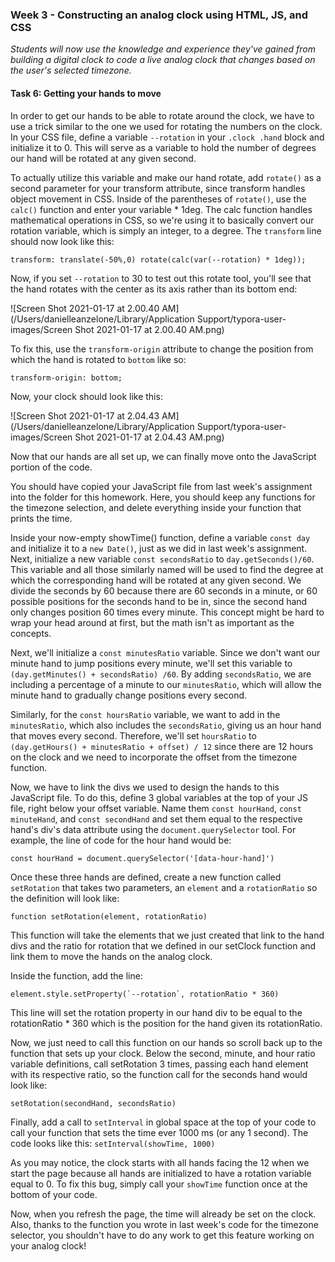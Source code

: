 ### Week 3 - Constructing an analog clock using HTML, JS, and CSS

*Students will now use the knowledge and experience they've gained from building a digital clock to code a live analog clock that changes based on the user's selected timezone.*

#### Task 6: Getting your hands to move

In order to get our hands to be able to rotate around the clock, we have to use a trick similar to the one we used for rotating the numbers on the clock.  In your CSS file, define a variable `--rotation` in your `.clock .hand` block and initialize it to 0.  This will serve as a variable to hold the number of degrees our hand will be rotated at any given second. 

To actually utilize this variable and make our hand rotate, add `rotate()` as a second parameter for your transform attribute, since transform handles object movement in CSS.  Inside of the parentheses of `rotate()`, use the `calc()` function and enter your variable * 1deg.  The calc function handles mathematical operations in CSS, so we're using it to basically convert our rotation variable, which is simply an integer, to a degree.  The `transform` line should now look like this:

`transform: translate(-50%,0) rotate(calc(var(--rotation) * 1deg));`

Now, if you set `--rotation` to 30 to test out this rotate tool, you'll see that the hand rotates with the center as its axis rather than its bottom end:

![Screen Shot 2021-01-17 at 2.00.40 AM](/Users/danielleanzelone/Library/Application Support/typora-user-images/Screen Shot 2021-01-17 at 2.00.40 AM.png)

To fix this, use the `transform-origin` attribute to change the position from which the hand is rotated to `bottom` like so:

`transform-origin: bottom;`

Now, your clock should look like this:

![Screen Shot 2021-01-17 at 2.04.43 AM](/Users/danielleanzelone/Library/Application Support/typora-user-images/Screen Shot 2021-01-17 at 2.04.43 AM.png)

Now that our hands are all set up, we can finally move onto the JavaScript portion of the code.

You should have copied your JavaScript file from last week's assignment into the folder for this homework. Here, you should keep any functions for the timezone selection, and delete everything inside your function that prints the time.

Inside your now-empty showTime() function, define a variable `const day` and initialize it to a `new Date()`, just as we did in last week's assignment. Next, initialize a new variable `const secondsRatio` to `day.getSeconds()/60`.  This variable and all those similarly named will be used to find the degree at which the corresponding hand will be rotated at any given second. We divide the seconds by 60 because there are 60 seconds in a minute, or 60 possible positions for the seconds hand to be in, since the second hand only changes position 60 times every minute.  This concept might be hard to wrap your head around at first, but the math isn't as important as the concepts.

Next, we'll initialize a `const minutesRatio` variable.  Since we don't want our minute hand to jump positions every minute, we'll set this variable  to `(day.getMinutes() + secondsRatio) /60`.  By adding `secondsRatio`, we are including a percentage of a minute to our `minutesRatio`, which will allow the minute hand to gradually change positions every second.

Similarly, for the `const hoursRatio` variable, we want to add in the `minutesRatio`, which also includes the `secondsRatio`, giving us an hour hand that moves every second.  Therefore, we'll set `hoursRatio` to `(day.getHours() + minutesRatio + offset) / 12` since there are 12 hours on the clock and we need to incorporate the offset from the timezone function.

Now, we have to link the divs we used to design the hands to this JavaScript file.  To do this, define 3 global variables at the top of your JS file, right below your offset variable.  Name them `const hourHand`, `const minuteHand`, and `const secondHand` and set them equal to the respective hand's div's data attribute using the `document.querySelector` tool. For example, the line of code for the hour hand would be:

`const hourHand = document.querySelector('[data-hour-hand]')`

Once these three hands are defined, create a new function called `setRotation` that takes two parameters, an `element` and a `rotationRatio` so the definition will look like:

`function setRotation(element, rotationRatio)`

This function will take the elements that we just created that link to the hand divs and the ratio for rotation that we defined in our setClock function and link them to move the hands on the analog clock.

Inside the function, add the line:

``element.style.setProperty(`--rotation`, rotationRatio * 360)``

This line will set the rotation property in our hand div to be equal to the rotationRatio * 360 which is the position for the hand given its rotationRatio.

Now, we just need to call this function on our hands so scroll back up to the function that sets up your clock.  Below the second, minute, and hour ratio variable definitions, call setRotation 3 times, passing each hand element with its respective ratio, so the function call for the seconds hand would look like:

`setRotation(secondHand, secondsRatio)`

Finally, add a call to `setInterval` in global space at the top of your code to call your function that sets the time ever 1000 ms (or any 1 second).  The code looks like this: `setInterval(showTime, 1000)`

As you may notice, the clock starts with all hands facing the 12 when we start the page because all hands are initialized to have a rotation variable equal to 0.  To fix this bug, simply call your `showTime` function once at the bottom of your code. 

Now, when you refresh the page, the time will already be set on the clock. Also, thanks to the function you wrote in last week's code for the timezone selector, you shouldn't have to do any work to get this feature working on your analog clock!